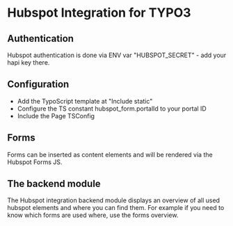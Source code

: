 # Hubspot Integration for TYPO3

## Authentication

Hubspot authentication is done via ENV var "HUBSPOT_SECRET" - add your hapi key there.

## Configuration

- Add the TypoScript template at "Include static"
- Configure the TS constant hubspot_form.portalId to your portal ID
- Include the Page TSConfig

## Forms

Forms can be inserted as content elements and will be rendered via the Hubspot Forms JS.

## The backend module

The Hubspot integration backend module displays an overview of all used hubspot elements and
where you can find them. For example if you need to know which forms are used where, use the forms
overview.
